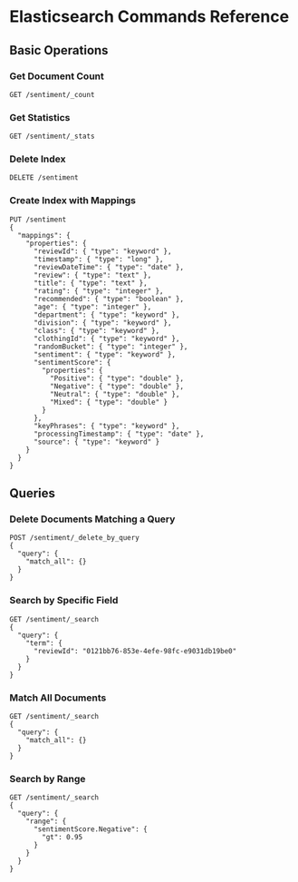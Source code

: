 # Elasticsearch Commands Reference

## Basic Operations

### Get Document Count
```http
GET /sentiment/_count
```

### Get Statistics
```http
GET /sentiment/_stats
```

### Delete Index
```http
DELETE /sentiment
```

### Create Index with Mappings
```http
PUT /sentiment
{
  "mappings": {
    "properties": {
      "reviewId": { "type": "keyword" },
      "timestamp": { "type": "long" },
      "reviewDateTime": { "type": "date" },
      "review": { "type": "text" },
      "title": { "type": "text" },
      "rating": { "type": "integer" },
      "recommended": { "type": "boolean" },
      "age": { "type": "integer" },
      "department": { "type": "keyword" },
      "division": { "type": "keyword" },
      "class": { "type": "keyword" },
      "clothingId": { "type": "keyword" },
      "randomBucket": { "type": "integer" },
      "sentiment": { "type": "keyword" },
      "sentimentScore": {
        "properties": {
          "Positive": { "type": "double" },
          "Negative": { "type": "double" },
          "Neutral": { "type": "double" },
          "Mixed": { "type": "double" }
        }
      },
      "keyPhrases": { "type": "keyword" },
      "processingTimestamp": { "type": "date" },
      "source": { "type": "keyword" }
    }
  }
}
```

## Queries

### Delete Documents Matching a Query
```http
POST /sentiment/_delete_by_query
{
  "query": {
    "match_all": {}
  }
}
```

### Search by Specific Field
```http
GET /sentiment/_search
{
  "query": {
    "term": {
      "reviewId": "0121bb76-853e-4efe-98fc-e9031db19be0"
    }
  }
}
```

### Match All Documents
```http
GET /sentiment/_search
{
  "query": {
    "match_all": {}
  }
}
```

### Search by Range
```http
GET /sentiment/_search
{
  "query": {
    "range": {
      "sentimentScore.Negative": {
        "gt": 0.95
      }
    }
  }
}
```

